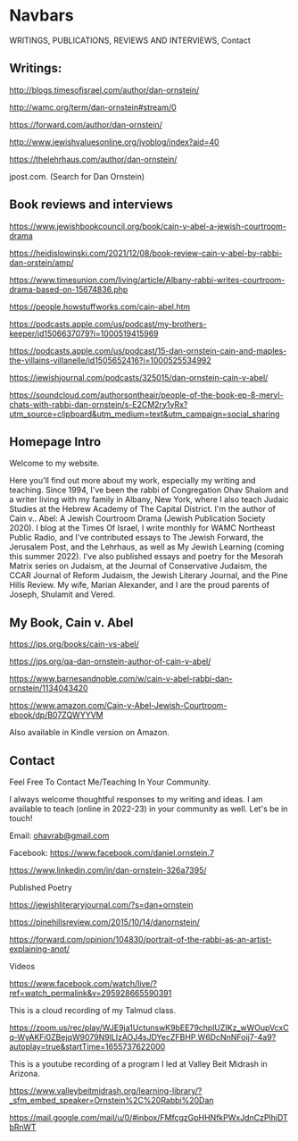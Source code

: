 # Navbars

WRITINGS, PUBLICATIONS, REVIEWS AND INTERVIEWS, Contact

## Writings:

http://blogs.timesofisrael.com/author/dan-ornstein/

http://wamc.org/term/dan-ornstein#stream/0

https://forward.com/author/dan-ornstein/

http://www.jewishvaluesonline.org/jvoblog/index?aid=40

https://thelehrhaus.com/author/dan-ornstein/

jpost.com. (Search for Dan Ornstein)

## Book reviews and interviews

https://www.jewishbookcouncil.org/book/cain-v-abel-a-jewish-courtroom-drama

https://heidislowinski.com/2021/12/08/book-review-cain-v-abel-by-rabbi-dan-orstein/amp/

https://www.timesunion.com/living/article/Albany-rabbi-writes-courtroom-drama-based-on-15674836.php

https://people.howstuffworks.com/cain-abel.htm

https://podcasts.apple.com/us/podcast/my-brothers-keeper/id1506637079?i=1000519415969

https://podcasts.apple.com/us/podcast/15-dan-ornstein-cain-and-maples-the-villains-villanelle/id1505652416?i=1000525534992

https://jewishjournal.com/podcasts/325015/dan-ornstein-cain-v-abel/

https://soundcloud.com/authorsontheair/people-of-the-book-ep-8-meryl-chats-with-rabbi-dan-ornstein/s-E2CM2ry1yRx?utm_source=clipboard&utm_medium=text&utm_campaign=social_sharing

## Homepage Intro

Welcome to my website.

Here you'll find out more about my work, especially my writing and teaching. Since 1994, I've been the rabbi of Congregation Ohav Shalom and a writer living with my family in Albany, New York, where I also teach Judaic Studies at the Hebrew Academy of The Capital District. I'm the author of Cain v.. Abel: A Jewish Courtroom Drama (Jewish Publication Society 2020). I blog at the Times Of Israel, I write monthly for WAMC Northeast Public Radio, and I've contributed essays to The Jewish Forward, the Jerusalem Post, and the Lehrhaus, as well as My Jewish Learning (coming this summer 2022). I've also published essays and poetry for the Mesorah Matrix series on Judaism, at the Journal of Conservative Judaism, the CCAR Journal of Reform Judaism, the Jewish Literary Journal, and the Pine Hills Review. My wife, Marian Alexander, and I are the proud parents of Joseph, Shulamit and Vered.

## My Book, Cain v. Abel

https://jps.org/books/cain-vs-abel/

https://jps.org/qa-dan-ornstein-author-of-cain-v-abel/

https://www.barnesandnoble.com/w/cain-v-abel-rabbi-dan-ornstein/1134043420

https://www.amazon.com/Cain-v-Abel-Jewish-Courtroom-ebook/dp/B07ZQWYYVM

Also available in Kindle version on Amazon.

## Contact

Feel Free To Contact Me/Teaching In Your Community.

I always welcome thoughtful responses to my writing and ideas. I am available to teach (online in 2022-23) in your community as well. Let's be in touch!

Email: ohavrab@gmail.com

Facebook: https://www.facebook.com/daniel.ornstein.7

https://www.linkedin.com/in/dan-ornstein-326a7395/

Published Poetry

https://jewishliteraryjournal.com/?s=dan+ornstein

https://pinehillsreview.com/2015/10/14/danornstein/

https://forward.com/opinion/104830/portrait-of-the-rabbi-as-an-artist-explaining-anot/

Videos

https://www.facebook.com/watch/live/?ref=watch_permalink&v=295928665590391

This is a cloud recording of my Talmud class.

https://zoom.us/rec/play/WJE9ja1UctunswK9bEE79chplUZIKz_wWOupVcxCq-WyAKFi0ZBejqW9079N9lLIzAOJ4sJDYecZFBHP.W6DcNnNFoij7-4a9?autoplay=true&startTime=1655737622000

This is a youtube recording of a program I led at Valley Beit Midrash in Arizona.

https://www.valleybeitmidrash.org/learning-library/?_sfm_embed_speaker=Ornstein%2C%20Rabbi%20Dan


<!-- New stuff -->
https://mail.google.com/mail/u/0/#inbox/FMfcgzGpHHNfkPWxJdnCzPlhjDTbRnWT
